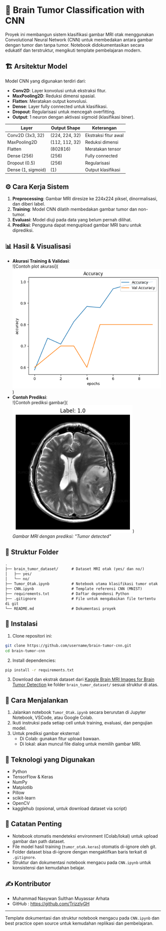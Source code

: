 # 🧠 Brain Tumor Classification with CNN

Proyek ini membangun sistem klasifikasi gambar MRI otak menggunakan Convolutional Neural Network (CNN) untuk membedakan antara gambar dengan tumor dan tanpa tumor. Notebook didokumentasikan secara edukatif dan terstruktur, mengikuti template pembelajaran modern.

## 🏗️ Arsitektur Model

Model CNN yang digunakan terdiri dari:
- **Conv2D**: Layer konvolusi untuk ekstraksi fitur.
- **MaxPooling2D**: Reduksi dimensi spasial.
- **Flatten**: Meratakan output konvolusi.
- **Dense**: Layer fully connected untuk klasifikasi.
- **Dropout**: Regularisasi untuk mencegah overfitting.
- **Output**: 1 neuron dengan aktivasi sigmoid (klasifikasi biner).

| Layer            | Output Shape      | Keterangan                |
|------------------|------------------|---------------------------|
| Conv2D (3x3, 32) | (224, 224, 32)   | Ekstraksi fitur awal      |
| MaxPooling2D     | (112, 112, 32)   | Reduksi dimensi           |
| Flatten          | (802816)         | Meratakan tensor          |
| Dense (256)      | (256)            | Fully connected           |
| Dropout (0.5)    | (256)            | Regularisasi              |
| Dense (1, sigmoid)| (1)             | Output klasifikasi        |

## ⚙️ Cara Kerja Sistem

1. **Preprocessing**: Gambar MRI diresize ke 224x224 piksel, dinormalisasi, dan diberi label.
2. **Training**: Model CNN dilatih membedakan gambar tumor dan non-tumor.
3. **Evaluasi**: Model diuji pada data yang belum pernah dilihat.
4. **Prediksi**: Pengguna dapat mengupload gambar MRI baru untuk diprediksi.

## 📊 Hasil & Visualisasi

- **Akurasi Training & Validasi**:  
  ![Contoh plot akurasi](![alt text](image.png))
- **Contoh Prediksi**:  
  ![Contoh prediksi gambar](![alt text](image-1.png))  
  _Gambar MRI dengan prediksi: "Tumor detected"_

## 📁 Struktur Folder

```
.
├── brain_tumor_dataset/      # Dataset MRI otak (yes/ dan no/)
│   ├── yes/
│   └── no/
├── Tumor_Otak.ipynb          # Notebook utama klasifikasi tumor otak
├── CNN.ipynb                 # Template referensi CNN (MNIST)
├── requirements.txt          # Daftar dependensi Python
├── .gitignore                # File untuk mengabaikan file tertentu di git
└── README.md                 # Dokumentasi proyek
```

## 🔧 Instalasi

1. Clone repositori ini:

```bash
git clone https://github.com/username/brain-tumor-cnn.git
cd brain-tumor-cnn
```

2. Install dependencies:

```bash
pip install -r requirements.txt
```

3. Download dan ekstrak dataset dari [Kaggle Brain MRI Images for Brain Tumor Detection](https://www.kaggle.com/datasets/navoneel/brain-mri-images-for-brain-tumor-detection) ke folder `brain_tumor_dataset/` sesuai struktur di atas.

## 🚀 Cara Menjalankan

1. Jalankan notebook `Tumor_Otak.ipynb` secara berurutan di Jupyter Notebook, VSCode, atau Google Colab.
2. Ikuti instruksi pada setiap cell untuk training, evaluasi, dan pengujian model.
3. Untuk prediksi gambar eksternal:
   - Di Colab: gunakan fitur upload bawaan.
   - Di lokal: akan muncul file dialog untuk memilih gambar MRI.

## 🧠 Teknologi yang Digunakan

- Python
- TensorFlow & Keras
- NumPy
- Matplotlib
- Pillow
- scikit-learn
- OpenCV
- kagglehub (opsional, untuk download dataset via script)

## 📝 Catatan Penting

- Notebook otomatis mendeteksi environment (Colab/lokal) untuk upload gambar dan path dataset.
- File model hasil training (`tumor_otak.keras`) otomatis di-ignore oleh git.
- Folder dataset bisa di-ignore dengan mengaktifkan baris terkait di `.gitignore`.
- Struktur dan dokumentasi notebook mengacu pada `CNN.ipynb` untuk konsistensi dan kemudahan belajar.

## ✍️ Kontributor
- Muhammad Nasywan Sulthan Muyassar Arhata
- GitHub : https://github.com/TrizzlyGH

---
Template dokumentasi dan struktur notebook mengacu pada `CNN.ipynb` dan best practice open source untuk kemudahan replikasi dan pembelajaran.
